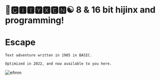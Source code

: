 # 🌆🅲🅸🆃🆈🆇🅴🅽☯️ 8 & 16 bit hijinx and programming!

# Escape

    Text adventure written in 1985 in BASIC.

    Optimized in 2022, and now available to you here.

![efmm](https://raw.githubusercontent.com/cityxen/APMs/master/Games/Game_Escape/screenshot.png)